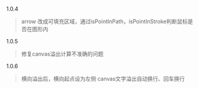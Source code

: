 1.0.4

> arrow 改成可填充区域，通过isPointInPath，isPointInStroke判断鼠标是否在图形内

1.0.5

> 修复canvas溢出计算不准确的问题

1.0.6

> 横向溢出后，横向起点设为左侧
> canvas文字溢出自动换行、回车换行